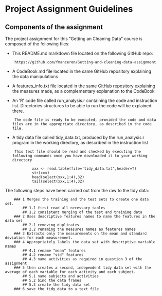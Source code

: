 # Project Assignment Guidelines
## Components of the assignment
The project assignment for this "Getting an Cleaning Data" course is composed of the following files:

 - This README.md markdown file located on the following GitHub repo:
 
		https://github.com/fmanceron/Getting-and-cleaning-data-assignment
		
 - A CodeBook.md file located in the same GitHub repository explaining the data manipulations
 
 - A features_info.txt file located in the same GitHub repository explaining the measures made, as a complementary explanation to the CodeBook 

 - An 'R' code file called run_analysis.r containing the code and instruction list. 
		Directories structures to be able to run the code will be explained there.
		
		The code file is ready to be executed, provided the code and data files are in the appropriate directory, as described in the code file.


 - A tidy data file called tidy_data.txt, produced by the run_analysis.r program in the working directory, as described in the instruction list

		This text file should be read and checked by executing the following commands once you have downloaded it to your working directory
				
				xxx <- read.table(file='tidy_data.txt',header=T)
				str(xxx)
				head(select(xxx,1:4),32)
				tail(select(xxx,1:4),32)

The following steps have been carried out from the raw to the tidy data:

		### 1 Merges the training and the test sets to create one data set.	
			## 1.1 first read all necessary tables
			## 1.2 consistent merging of the test and training data
		### 2 Uses descriptive features names to name the features in the data set
			## 2.1 removing duplicates
			## 2.2 renaming the measures names as features names
		### 3 Extracts only the measurements on the mean and standard deviation for each measurement.	
		### 4 Appropriately labels the data set with descriptive variable names	
			## 4.1 rename "mean" features
			## 4.2 rename "std" features
			## 4.3 name activities as required in question 3 of the assignment
		### 5 then creates a second, independent tidy data set with the average of each variable for each activity and each subject.	
			## 5.1 name subjects and activities
			## 5.2 bind the data frames
			## 5.3 create the tidy data set
		### 6 save the tidy_data to a text file	
			
			